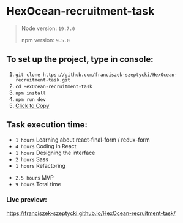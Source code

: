 # HexOcean-recruitment-task

 >Node version: `19.7.0`
 >
 >npm version: `9.5.0`
 
## To set up the project, type in console:
1. `git clone https://github.com/franciszek-szeptycki/HexOcean-recruitment-task.git`
2. `cd HexOcean-recruitment-task`
3. `npm install`
4. `npm run dev`
5. <a href="#" onclick="navigator.clipboard.writeText('Text to be copied')">Click to Copy</a>


## Task execution time:
 - `1 hours`  Learning about react-final-form / redux-form
 - `4 hours`  Coding in React
 - `1 hours`  Designing the interface
 - `2 hours`  Sass
 - `1 hours`  Refactoring

 + `2.5 hours` MVP
 + `9 hours` Total time

### Live preview:
https://franciszek-szeptycki.github.io/HexOcean-recruitment-task/
